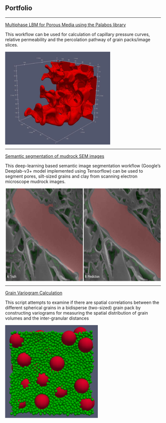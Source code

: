 ## Portfolio

---

[Multiphase LBM for Porous Media using the Palabos library](https://github.com/je-santos/MultiphasePorousMediaPalabos)

This workflow can be used for calculation of capillary pressure curves, relative permeability and the percolation pathway of grain packs/image slices.

<img src="images/nw_flow.jpg?raw=true" align="middle" width="340" height="300" alt="nonwetting fluid"> 

***

[Semantic segmentation of mudrock SEM images](https://github.com/abhishekdbihani/deeplabV3_pores-grains)

This deep-learning based semantic image segmentation workflow (Google’s Deeplab-v3+ model implemented using Tensorflow) can be used to segment pores, silt-sized grains and clay from scanning electron microscope mudrock images.

<img src="images/sem_sample1.png?raw=true" align="middle" width="550" height="300" alt="sem image">

***

[Grain Variogram Calculation](https://github.com/abhishekdbihani/Grain-variogram-calculation)

This script attempts to examine if there are spatial correlations between the different spherical grains in a bidisperse (two-sized) grain pack by constructing variograms for measuring the spatial distribution of grain volumes and the inter-granular distances

<img src="images/bidisperse%20grain%20pack1.png?raw=true" align="middle" width="300" height="300" alt="bidisperse grain pack">



